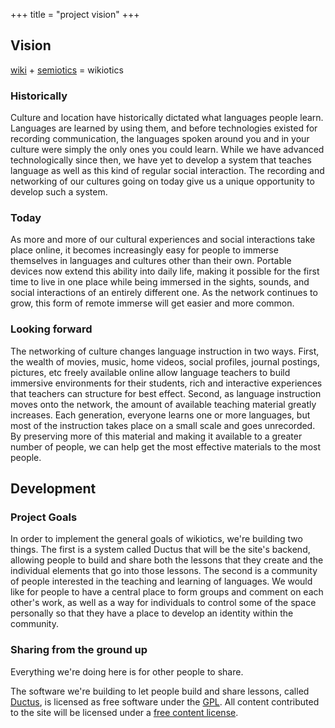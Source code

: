 +++
title = "project vision"
+++

## Vision

[wiki](http://en.wikipedia.org/wiki/Wiki) +
[semiotics](http://en.wikipedia.org/wiki/Semiotics) = wikiotics

### Historically

Culture and location have historically dictated what languages people
learn. Languages are learned by using them, and before technologies
existed for recording communication, the languages spoken around you and
in your culture were simply the only ones you could learn. While we have
advanced technologically since then, we have yet to develop a system
that teaches language as well as this kind of regular social
interaction. The recording and networking of our cultures going on today
give us a unique opportunity to develop such a system.

### Today

As more and more of our cultural experiences and social interactions
take place online, it becomes increasingly easy for people to immerse
themselves in languages and cultures other than their own. Portable
devices now extend this ability into daily life, making it possible for
the first time to live in one place while being immersed in the sights,
sounds, and social interactions of an entirely different one. As the
network continues to grow, this form of remote immerse will get easier
and more common.

### Looking forward

The networking of culture changes language instruction in two ways.
First, the wealth of movies, music, home videos, social profiles,
journal postings, pictures, etc freely available online allow language
teachers to build immersive environments for their students, rich and
interactive experiences that teachers can structure for best effect.
Second, as language instruction moves onto the network, the amount of
available teaching material greatly increases. Each generation, everyone
learns one or more languages, but most of the instruction takes place on
a small scale and goes unrecorded. By preserving more of this material
and making it available to a greater number of people, we can help get
the most effective materials to the most people.

## Development

### Project Goals

In order to implement the general goals of wikiotics, we're building two
things. The first is a system called Ductus that will be the site's
backend, allowing people to build and share both the lessons that they
create and the individual elements that go into those lessons. The
second is a community of people interested in the teaching and learning
of languages. We would like for people to have a central place to form
groups and comment on each other's work, as well as a way for
individuals to control some of the space personally so that they have a
place to develop an identity within the community.

### Sharing from the ground up

Everything we're doing here is for other people to share.

The software we're building to let people build and share lessons,
called [Ductus](http://ductus.us/), is licensed as free software under
the [GPL](http://www.gnu.org/copyleft/gpl.html). All content contributed
to the site will be licensed under a [free content
license](http://en.wikipedia.org/wiki/Free_content#Free_content_licenses).
